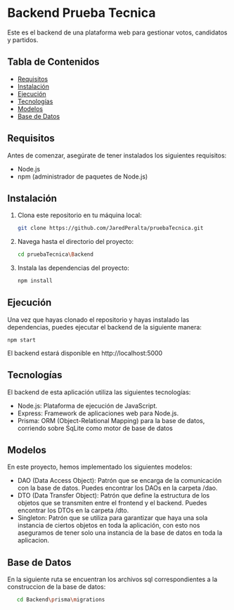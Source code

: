 # Backend Prueba Tecnica

Este es el backend de una plataforma web para gestionar votos, candidatos y partidos.

## Tabla de Contenidos

- [Requisitos](#requisitos)
- [Instalación](#instalación)
- [Ejecución](#ejecución)
- [Tecnologías](#tecnologías)
- [Modelos](#modelos)
- [Base de Datos](#base-de-datos)

## Requisitos

Antes de comenzar, asegúrate de tener instalados los siguientes requisitos:

- Node.js
- npm (administrador de paquetes de Node.js)

## Instalación

1. Clona este repositorio en tu máquina local:

   ```bash
   git clone https://github.com/JaredPeralta/pruebaTecnica.git

2. Navega hasta el directorio del proyecto:

   ```bash
   cd pruebaTecnica\Backend

3. Instala las dependencias del proyecto:

   ```bash
   npm install

## Ejecución
Una vez que hayas clonado el repositorio y hayas instalado las dependencias, puedes ejecutar el backend de la siguiente manera:

    npm start

El backend estará disponible en http://localhost:5000

## Tecnologías
El backend de esta aplicación utiliza las siguientes tecnologías:

- Node.js: Plataforma de ejecución de JavaScript.
- Express: Framework de aplicaciones web para Node.js.
- Prisma: ORM (Object-Relational Mapping) para la base de datos, corriendo sobre SqLite como motor de base de datos

## Modelos
En este proyecto, hemos implementado los siguientes modelos:

- DAO (Data Access Object): Patrón que se encarga de la comunicación con la base de datos. Puedes encontrar los DAOs en la carpeta /dao.
- DTO (Data Transfer Object): Patrón que define la estructura de los objetos que se transmiten entre el frontend y el backend. Puedes encontrar los DTOs en la carpeta /dto.
- Singleton: Patrón que se utiliza para garantizar que haya una sola instancia de ciertos objetos en toda la aplicación, con esto nos aseguramos de tener solo una instancia de la base de datos en toda la aplicacion.

## Base de Datos

En la siguiente ruta se encuentran los archivos sql correspondientes a la construccion de la base de datos:

```bash
   cd Backend\prisma\migrations
